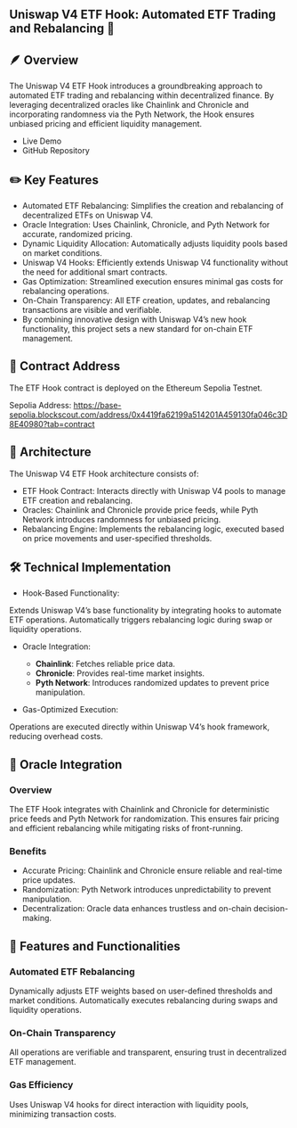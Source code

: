 ## Uniswap V4 ETF Hook: Automated ETF Trading and Rebalancing 🔄

## 🪶 Overview
The Uniswap V4 ETF Hook introduces a groundbreaking approach to automated ETF trading and rebalancing within decentralized finance. By leveraging decentralized oracles like Chainlink and Chronicle and incorporating randomness via the Pyth Network, the Hook ensures unbiased pricing and efficient liquidity management.

- Live Demo
- GitHub Repository

## ✏️ Key Features
- Automated ETF Rebalancing: Simplifies the creation and rebalancing of decentralized ETFs on Uniswap V4.
- Oracle Integration: Uses Chainlink, Chronicle, and Pyth Network for accurate, randomized pricing.
- Dynamic Liquidity Allocation: Automatically adjusts liquidity pools based on market conditions.
- Uniswap V4 Hooks: Efficiently extends Uniswap V4 functionality without the need for additional smart contracts.
- Gas Optimization: Streamlined execution ensures minimal gas costs for rebalancing operations.
- On-Chain Transparency: All ETF creation, updates, and rebalancing transactions are visible and verifiable.
- By combining innovative design with Uniswap V4’s new hook functionality, this project sets a new standard for on-chain ETF management.

## 📇 Contract Address
The ETF Hook contract is deployed on the Ethereum Sepolia Testnet.

Sepolia Address: https://base-sepolia.blockscout.com/address/0x4419fa62199a514201A459130fa046c3D8E40980?tab=contract

## 🏡 Architecture
The Uniswap V4 ETF Hook architecture consists of:

- ETF Hook Contract: Interacts directly with Uniswap V4 pools to manage ETF creation and rebalancing.
- Oracles: Chainlink and Chronicle provide price feeds, while Pyth Network introduces randomness for unbiased pricing.
- Rebalancing Engine: Implements the rebalancing logic, executed based on price movements and user-specified thresholds.


## 🛠️ Technical Implementation

- Hook-Based Functionality:

Extends Uniswap V4’s base functionality by integrating hooks to automate ETF operations.
Automatically triggers rebalancing logic during swap or liquidity operations.

- Oracle Integration:

    - **Chainlink**: Fetches reliable price data.
    - **Chronicle**: Provides real-time market insights.
    - **Pyth Network**: Introduces randomized updates to prevent price manipulation.

- Gas-Optimized Execution:

Operations are executed directly within Uniswap V4’s hook framework, reducing overhead costs.

## 🔮 Oracle Integration

### Overview
The ETF Hook integrates with Chainlink and Chronicle for deterministic price feeds and Pyth Network for randomization. This ensures fair pricing and efficient rebalancing while mitigating risks of front-running.

### Benefits
- Accurate Pricing: Chainlink and Chronicle ensure reliable and real-time price updates.
- Randomization: Pyth Network introduces unpredictability to prevent manipulation.
- Decentralization: Oracle data enhances trustless and on-chain decision-making.

## 📀 Features and Functionalities

### Automated ETF Rebalancing
Dynamically adjusts ETF weights based on user-defined thresholds and market conditions.
Automatically executes rebalancing during swaps and liquidity operations.

### On-Chain Transparency
All operations are verifiable and transparent, ensuring trust in decentralized ETF management.

### Gas Efficiency
Uses Uniswap V4 hooks for direct interaction with liquidity pools, minimizing transaction costs.
